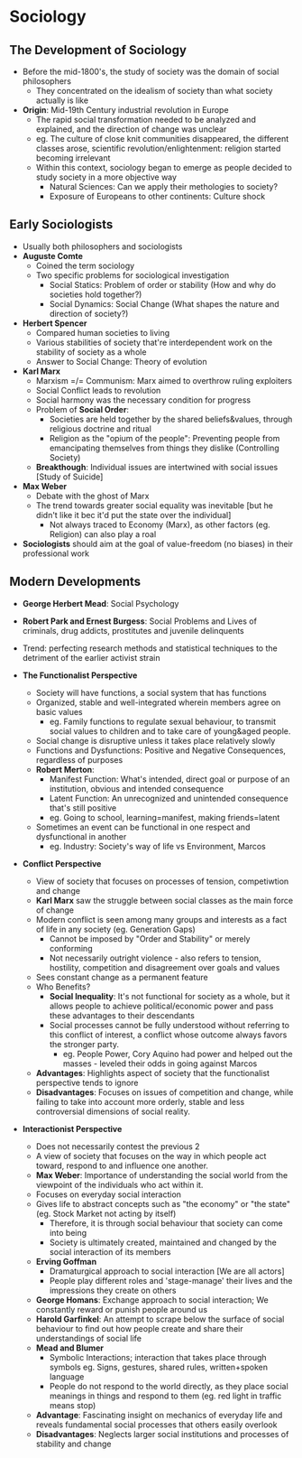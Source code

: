 # Sociology

## The Development of Sociology
* Before the mid-1800's, the study of society was the domain of social philosophers
  * They concentrated on the idealism of society than what society actually is like
* **Origin**: Mid-19th Century industrial revolution in Europe
  * The rapid social transformation needed to be analyzed and explained, and the direction of change was unclear
  * eg. The culture of close knit communities disappeared, the different classes arose, scientific revolution/enlightenment: religion started becoming irrelevant
  * Within this context, sociology began to emerge as people decided to study society in a more objective way
    * Natural Sciences: Can we apply their methologies to society?
    * Exposure of Europeans to other continents: Culture shock

## Early Sociologists
* Usually both philosophers and sociologists
* **Auguste Comte**
  * Coined the term sociology
  * Two specific problems for sociological investigation
    * Social Statics: Problem of order or stability (How and why do societies hold together?)
    * Social Dynamics: Social Change (What shapes the nature and direction of society?)
* **Herbert Spencer**
  * Compared human societies to living 
  * Various stabilities of society that're interdependent work on the stability of society as a whole
  * Answer to Social Change: Theory of evolution
* **Karl Marx**
  * Marxism =/= Communism: Marx aimed to overthrow ruling exploiters
  * Social Conflict leads to revolution
  * Social harmony was the necessary condition for progress
  * Problem of **Social Order**:
    * Societies are held together by the shared beliefs&values, through religious doctrine and ritual
    * Religion as the "opium of the people": Preventing people from emancipating themselves from things they dislike (Controlling Society)
  * **Breakthough**: Individual issues are intertwined with social issues [Study of Suicide]
* **Max Weber**
  * Debate with the ghost of Marx
  * The trend towards greater social equality was inevitable [but he didn't like it bec it'd put the state over the individual]
    * Not always traced to Economy (Marx), as other factors (eg. Religion) can also play a roal
* **Sociologists** should aim at the goal of value-freedom (no biases) in their professional work

## Modern Developments
* **George Herbert Mead**: Social Psychology
* **Robert Park and Ernest Burgess**: Social Problems and Lives of criminals, drug addicts, prostitutes and juvenile delinquents
* Trend: perfecting research methods and statistical techniques to the detriment of the earlier activist strain

* **The Functionalist Perspective**
  * Society will have functions, a social system that has functions
  * Organized, stable and well-integrated wherein members agree on basic values
    * eg. Family functions to regulate sexual behaviour, to transmit social values to children and to take care of young&aged people.
  * Social change is disruptive unless it takes place relatively slowly
  * Functions and Dysfunctions: Positive and Negative Consequences, regardless of purposes
  * **Robert Merton**:
    * Manifest Function: What's intended, direct goal or purpose of an institution, obvious and intended consequence
    * Latent Function: An unrecognized and unintended consequence that's still positive
    * eg. Going to school, learning=manifest, making friends=latent
  * Sometimes an event can be functional in one respect and dysfunctional in another
    * eg. Industry: Society's way of life vs Environment, Marcos
* **Conflict Perspective**
  * View of society that focuses on processes of tension, competiwtion and change
  * **Karl Marx** saw the struggle between social classes as the main force of change
  * Modern conflict is seen among many groups and interests as a fact of life in any society (eg. Generation Gaps)
    * Cannot be imposed by "Order and Stability" or merely conforming
    * Not necessarily outright violence - also refers to tension, hostility, competition and disagreement over goals and values
  * Sees constant change as a permanent feature
  * Who Benefits?
    * **Social Inequality**: It's not functional for society as a whole, but it allows people to achieve political/economic power and pass these advantages to their descendants
    * Social processes cannot be fully understood without referring to this conflict of interest, a conflict whose outcome always favors the stronger party.
      * eg. People Power, Cory Aquino had power and helped out the masses - leveled their odds in going against Marcos
  * **Advantages**: Highlights aspect of society that the functionalist perspective tends to ignore
  * **Disadvantages**: Focuses on issues of competition and change, while failing to take into account more orderly, stable and less controversial dimensions of social reality.
* **Interactionist Perspective**
  * Does not necessarily contest the previous 2
  * A view of society that focuses on the way in which people act toward, respond to and influence one another.
  * **Max Weber**: Importance of understanding the social world from the viewpoint of the individuals who act within it.
  * Focuses on everyday social interaction
  * Gives life to abstract concepts such as "the economy" or "the state" (eg. Stock Market not acting by itself)
    * Therefore, it is through social behaviour that society can come into being
    * Society is ultimately created, maintained and changed by the social interaction of its members
  * **Erving Goffman**
    * Dramaturgical approach to social interaction [We are all actors]
    * People play different roles and 'stage-manage' their lives and the impressions they create on others
  * **George Homans**: Exchange approach to social interaction; We constantly reward or punish people around us
  * **Harold Garfinkel**: An attempt to scrape below the surface of social behaviour to find out how people create and share their understandings of social life
  * **Mead and Blumer**
    * Symbolic Interactions; interaction that takes place through symbols eg. Signs, gestures, shared rules, written+spoken language
    * People do not respond to the world directly, as they place social meanings in things and respond to them (eg. red light in traffic means stop)
  * **Advantage**: Fascinating insight on mechanics of everyday life and reveals fundamental social processes that others easily overlook
  * **Disadvantages**: Neglects larger social institutions and processes of stability and change
